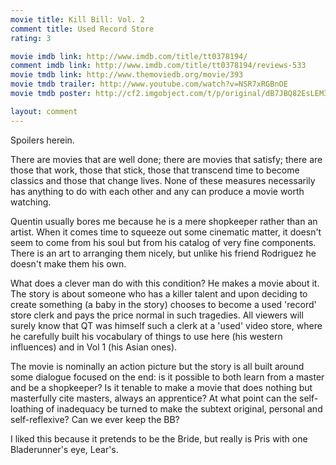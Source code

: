 ```yaml
---
movie title: Kill Bill: Vol. 2
comment title: Used Record Store
rating: 3

movie imdb link: http://www.imdb.com/title/tt0378194/
comment imdb link: http://www.imdb.com/title/tt0378194/reviews-533
movie tmdb link: http://www.themoviedb.org/movie/393
movie tmdb trailer: http://www.youtube.com/watch?v=NSR7xRGBnOE
movie tmdb poster: http://cf2.imgobject.com/t/p/original/dB7JBQ82EsLEM3RopaN9gUPTQp7.jpg

layout: comment
---
```


Spoilers herein.

There are movies that are well done; there are movies that satisfy; there are those that work,  those that stick, those that transcend time to become classics and those that change lives.  None of these measures necessarily has anything to do with each other and any can produce  a movie worth watching.

Quentin usually bores me because he is a mere shopkeeper rather than an artist. When it  comes time to squeeze out some cinematic matter, it doesn't seem to come from his soul  but from his catalog of very fine components. There is an art to arranging them nicely, but  unlike his friend Rodriguez he doesn't make them his own.

What does a clever man do with this condition? He makes a movie about it. The story is  about someone who has a killer talent and upon deciding to create something (a baby in the  story) chooses to become a used 'record' store clerk and pays the price normal in such  tragedies. All viewers will surely know that QT was himself such a clerk at a 'used' video  store, where he carefully built his vocabulary of things to use here (his western influences)  and in Vol 1 (his Asian ones).

The movie is nominally an action picture but the story is all built around some dialogue  focused on the end: is it possible to both learn from a master and be a shopkeeper? Is it  tenable to make a movie that does nothing but masterfully cite masters, always an  apprentice? At what point can the self-loathing of inadequacy be turned to make the subtext  original, personal and self-reflexive? Can we ever keep the BB?

I liked this because it pretends to be the Bride, but really is Pris with one Bladerunner's eye,  Lear's.